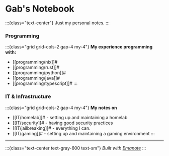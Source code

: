 # Gab's Notebook

:::{class="text-center"}
Just my personal notes.
:::

### Programming

:::{class="grid grid-cols-2 gap-4 my-4"}
**My experience programming with:**

- [[programming/nix]]# 
- [[programming/rust]]# 
- [[programming/python]]# 
- [[programming/java]]# 
- [[programming/typescript]]# 
:::

### IT & Infrastructure

:::{class="grid grid-cols-2 gap-4 my-4"}
**My notes on**

- [[IT/homelab]]# - setting up and maintaining a homelab
- [[IT/security]]# - having good security practices
- [[IT/jailbreaking]]# - everything I can.
- [[IT/gaming]]# - setting up and maintaining a gaming environment
:::

---

:::{class="text-center text-gray-600 text-sm"}
*Built with [Emanote](https://emanote.srid.ca)*
:::
